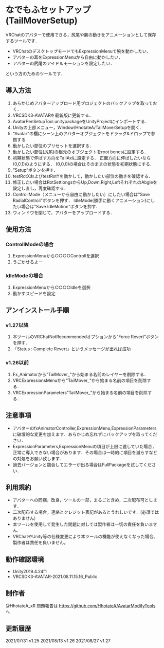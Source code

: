 # なでもふセットアップ(TailMoverSetup)

VRChatのアバターで使用できる，尻尾や腕の動きをアニメーションとして保存するツールです．

- VRChatのデスクトップモードでもExpressionMenuで腕を動かしたい．
- アバターの耳をExpressionMenuから自由に動かしたい．
- アバターの尻尾のアイドルモーションを設定したい．

という方のためのツールです．

## 導入方法
1. あらかじめアバターアップロード用プロジェクトのバックアップを取っておく．
2. VRCSDK3-AVATARを最新版に更新する．
3. AvatarPenSetupTool.unitypackageをUnityProjectにインポートする．
4. Unityの上部メニュー，Window/HhotateA/TailMoverSetupを開く．
5. "Avatar"の欄にシーン上のアバターオブジェクトをドラッグ&ドロップで参照する
6. 動かしたい部位のプリセットを選択する．
7. 動かしたい部位(尻尾)の根元のオブジェクトをroot bonesに設定する． 
8. 初期状態で伸ばす方向をTailAxiに設定する．
    正面方向に伸ばしたいなら(0,0,1)のようにする．
    (0,0,0)の場合はそのままの状態を初期状態にする.
9. ”Setup”ボタンを押す．
10. testRotXおよびtestRotYを動かして，動かしたい部位の動きを確認する．
11. 修正したい場合はRotSettiongsからUp,Down,Right,LeftそれぞれのAbgleを設定し直し，再度確認する．
12. ControllMode（メニューから自由に動かしたい）にしたい場合は"Save RadialControll"ボタンを押す．
    IdleMode(勝手に動くアニメーション)にしたい場合は"Save IdleMotion"ボタンを押す．
13. ウィンドウを閉じて，アバターをアップロードする．

## 使用方法
### ControllModeの場合
1. ExpressionMenuから○○○○Controllを選択
2. うごかせるよー
### IdleModeの場合
1. ExpressionMenuから○○○○Idleを選択
2. 動かすスピードを設定

## アンインストール手順
### v1.27以降
 1. 本ツールのVRChatNotRecommendedオプションから"Force Revert"ボタンを押す．
 2. 「Status : Complete Revert」というメッセージが出れば成功
### v1.26以前
1. Fx_Animatorから"TailMover_"から始まる名前のレイヤーを削除する．
2. VRCExpressionsMenuから"TailMover_"から始まる名前の項目を削除する．
3. VRCExpressionParameters"TailMover_"から始まる名前の項目を削除する．

## 注意事項
- アバターのfxAnimatorController,ExpressionMenu,ExpressionParametersに破壊的な変更を加えます．あらかじめ忘れずにバックアップを取ってください．
- ExpressionParameters,ExpressionMenuの項目が上限に達していた場合，正常に導入できない場合があります．その場合は一時的に項目を減らすなどの対処をお願い致します．
- 過去バージョンと競合してエラーが出る場合はFullPackageを試してください．

## 利用規約
- アバターへの同梱，改良，ツールの一部，まるごと含め，二次配布可とします．
- 二次配布する場合，連絡とクレジット表記があるとうれしいです．(必須ではありません)
- 本ツールを使用して発生した問題に対しては製作者は一切の責任を負いません.
- VRChatやUnity等の仕様変更により本ツールの機能が使えなくなった場合、製作者は責任を負いません。

## 動作確認環境
- Unity2019.4.24f1
- VRCSDK3-AVATAR-2021.08.11.15.16_Public

## 制作者
@HhotateA_xR
問題報告は https://github.com/HhotateA/AvatarModifyTools へ

## 更新履歴
2021/07/31 v1.25
2021/08/13 v1.26
2021/08/27 v1.27